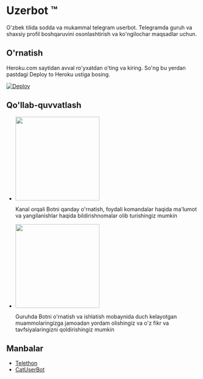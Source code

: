 # Uzerbot ™

O'zbek tilida sodda va mukammal telegram userbot.
Telegramda guruh va shaxsiy profil boshqaruvini osonlashtirish va ko'ngilochar maqsadlar uchun.


## O'rnatish
Heroku.com saytidan avval ro'yxatdan o'ting va kiring. So'ng bu yerdan pastdagi Deploy to Heroku ustiga bosing.

[![Deploy](https://www.herokucdn.com/deploy/button.svg)](https://heroku.com/deploy)


## Qo'llab-quvvatlash

   - <a href="https://t.me/uzerbot"><img src="https://img.shields.io/badge/Rasmiy%20Kanal%3F-Bor-green?&style=flat-square?&logo=telegram" width=220px></a></p>
Kanal orqali Botni qanday o'rnatish, foydali komandalar haqida ma'lumot va yangilanishlar haqida bildirishnomalar olib turishingiz mumkin

   - <a href="https://t.me/uzbekuserbot_support"><img src="https://img.shields.io/badge/Rasmiy%20Guruh%3F-Bor-green?&style=flat-square?&logo=telegram" width=220px></a></p>
Guruhda Botni o'rnatish va ishlatish mobaynida duch kelayotgan muammolaringizga jamoadan yordam olishingiz va o'z fikr va tavfsiyalaringizni qoldirishingiz mumkin

## Manbalar

   - [Telethon](https://github.com/LonamiWebs/Telethon)
   - [CatUserBot](https://github.com/sandy1709/catuserbot)
